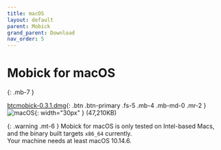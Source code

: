 ```yaml
---
title: macOS
layout: default
parent: Mobick
grand_parent: Download
nav_order: 5
---
```


# Mobick for macOS
{: .mb-7 }

[btcmobick-0.3.1.dmg](/html/dist/mobick/0.3.1/btcmobick-0.3.1.dmg){: .btn .btn-primary .fs-5 .mb-4 .mb-md-0 .mr-2 }
![macOS](/html/assets/images/mac.svg){: width="30px" }
(47,210KB)

{: .warning .mt-6 }
Mobick for macOS is only tested on Intel-based Macs, and the binary built targets `x86_64` currently.<br/>
Your machine needs at least macOS 10.14.6.

